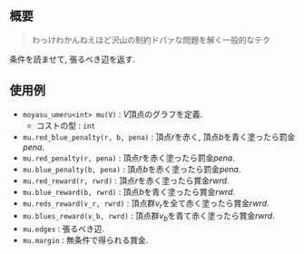 ## 概要

> わっけわかんねえほど沢山の制約ドパァな問題を解く一般的なテク

条件を読ませて, 張るべき辺を返す.

## 使用例

- `moyasu_umeru<int> mu(V)` : $V$頂点のグラフを定義.
  - コストの型 : `int`
- `mu.red_blue_penalty(r, b, pena)` : 頂点$r$を赤く, 頂点$b$を青く塗ったら罰金$pena$.
- `mu.red_penalty(r, pena)` : 頂点$r$を赤く塗ったら罰金$pena$.
- `mu.blue_penalty(b, pena)` : 頂点$b$を赤く塗ったら罰金$pena$.
- `mu.red_reward(r, rwrd)` : 頂点$r$を赤く塗ったら賞金$rwrd$.
- `mu.blue_reward(b, rwrd)` : 頂点$b$を青く塗ったら賞金$rwrd$.
- `mu.reds_reward(v_r, rwrd)` : 頂点群$v_r$を全て赤く塗ったら賞金$rwrd$.
- `mu.blues_reward(v_b, rwrd)` : 頂点群$v_b$を青て赤く塗ったら賞金$rwrd$.
- `mu.edges` : 張るべき辺.
- `mu.margin` : 無条件で得られる賞金.
